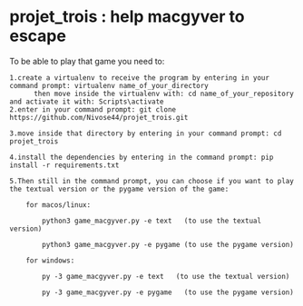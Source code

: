﻿# projet_trois : help macgyver to escape

To be able to play that game you need to:
    
	1.create a virtualenv to receive the program by entering in your command prompt: virtualenv name_of_your_directory
          then move inside the virtualenv with: cd name_of_your_repository and activate it with: Scripts\activate
	2.enter in your command prompt: git clone https://github.com/Nivose44/projet_trois.git
    
	3.move inside that directory by entering in your command prompt: cd projet_trois
    
	4.install the dependencies by entering in the command prompt: pip install -r requirements.txt
    
	5.Then still in the command prompt, you can choose if you want to play the textual version or the pygame version of the game:
                
		for macos/linux:
                    
			python3 game_macgyver.py -e text   (to use the textual version)
                    
			python3 game_macgyver.py -e pygame (to use the pygame version)
                
		for windows:
                    
			py -3 game_macgyver.py -e text   (to use the textual version)
                    
			py -3 game_macgyver.py -e pygame   (to use the pygame version)

